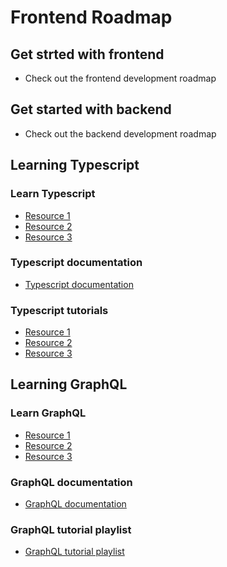 # Frontend Roadmap
## Get strted with frontend
- Check out the frontend development roadmap

## Get started with backend
- Check out the backend development roadmap

## Learning Typescript
### Learn Typescript
- [Resource 1](https://www.codecademy.com/learn/learn-typescript)
- [Resource 2](https://www.freecodecamp.org/news/learn-typescript-beginners-guide/)
- [Resource 3](https://youtu.be/gp5H0Vw39yw)
### Typescript documentation
- [Typescript documentation](https://www.typescriptlang.org/docs/)
### Typescript tutorials
- [Resource 1](https://youtu.be/d56mG7DezGs)
- [Resource 2](https://www.tutorialspoint.com/typescript/index.htm)
- [Resource 3](https://youtube.com/playlist?list=PL4cUxeGkcC9gUgr39Q_yD6v-bSyMwKPUI)

## Learning GraphQL
### Learn GraphQL
- [Resource 1](https://youtu.be/ZQL7tL2S0oQ)
- [Resource 2](https://youtu.be/ed8SzALpx1Q)
- [Resource 3](https://youtu.be/BcLNfwF04Kw)
### GraphQL documentation
- [GraphQL documentation](https://graphql.org/learn/)
### GraphQL tutorial playlist
- [GraphQL tutorial playlist](https://youtube.com/playlist?list=PL4cUxeGkcC9iK6Qhn-QLcXCXPQUov1U7f)
